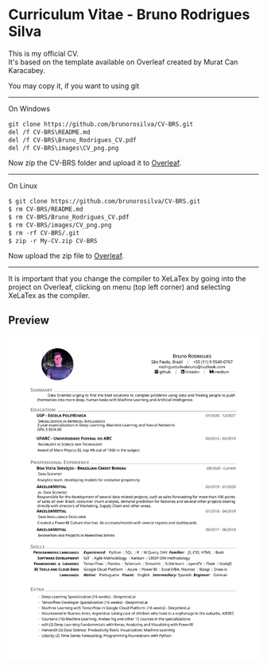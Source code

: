 # Curriculum Vitae - Bruno Rodrigues Silva

This is my official CV. <br>
It's based on the template available on Overleaf created by Murat Can Karacabey.

You may copy it, if you want to using git

---
On Windows
```
git clone https://github.com/brunorosilva/CV-BRS.git
del /f CV-BRS\README.md
del /f CV-BRS\Bruno_Rodrigues_CV.pdf
del /f CV-BRS\images\CV_png.png
```

Now zip the CV-BRS folder and upload it to <a href='https://www.overleaf.com/'>Overleaf</a>.

---

On Linux
```
$ git clone https://github.com/brunorosilva/CV-BRS.git
$ rm CV-BRS/README.md
$ rm CV-BRS/Bruno_Rodrigues_CV.pdf
$ rm CV-BRS/images/CV_png.png
$ rm -rf CV-BRS/.git
$ zip -r My-CV.zip CV-BRS
```
Now upload the zip file to <a href='https://www.overleaf.com/'>Overleaf</a>.

---

It is important that you change the compiler to XeLaTex by going into the project on Overleaf, clicking on menu (top left corner) and selecting XeLaTex as the compiler. 
## Preview 
<img src='images/CV_png.png'>
